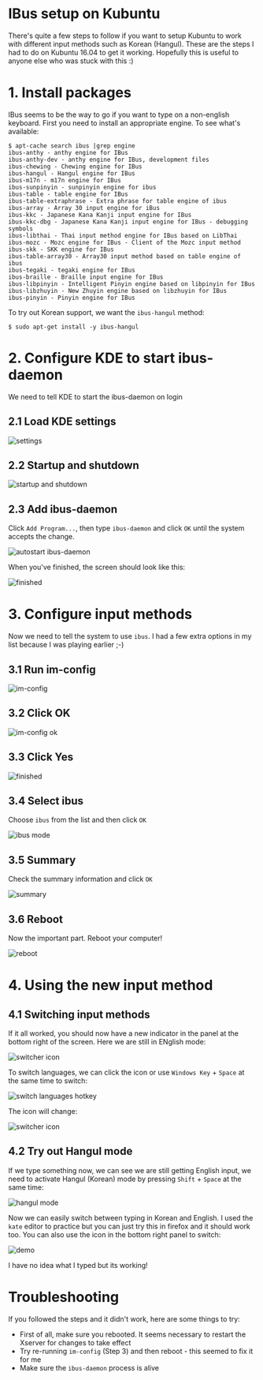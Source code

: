 # IBus setup on Kubuntu
There's quite a few steps to follow if you want to setup Kubuntu to work with different input methods such as Korean (Hangul).  These are the steps I had to do on Kubuntu 16.04 to get it working.  Hopefully this is useful to anyone else who was stuck with this :)


# 1. Install packages
IBus seems to be the way to go if you want to type on a non-english keyboard.  First you need to install an appropriate engine.  To see what's available:
```shell
$ apt-cache search ibus |grep engine
ibus-anthy - anthy engine for IBus
ibus-anthy-dev - anthy engine for IBus, development files
ibus-chewing - Chewing engine for IBus
ibus-hangul - Hangul engine for IBus
ibus-m17n - m17n engine for IBus
ibus-sunpinyin - sunpinyin engine for ibus
ibus-table - table engine for IBus
ibus-table-extraphrase - Extra phrase for table engine of ibus
ibus-array - Array 30 input engine for iBus
ibus-kkc - Japanese Kana Kanji input engine for IBus
ibus-kkc-dbg - Japanese Kana Kanji input engine for IBus - debugging symbols
ibus-libthai - Thai input method engine for IBus based on LibThai
ibus-mozc - Mozc engine for IBus - Client of the Mozc input method
ibus-skk - SKK engine for IBus
ibus-table-array30 - Array30 input method based on table engine of ibus
ibus-tegaki - tegaki engine for IBus
ibus-braille - Braille input engine for IBus
ibus-libpinyin - Intelligent Pinyin engine based on libpinyin for IBus
ibus-libzhuyin - New Zhuyin engine based on libzhuyin for IBus
ibus-pinyin - Pinyin engine for IBus
```

To try out Korean support, we want the `ibus-hangul` method:
```
$ sudo apt-get install -y ibus-hangul
```

# 2. Configure KDE to start ibus-daemon
We need to tell KDE to start the ibus-daemon on login
## 2.1 Load KDE settings
![settings](step2_i.png)

## 2.2 Startup and shutdown
![startup and shutdown](step2_ii.png)

## 2.3 Add ibus-daemon
Click `Add Program...`, then type `ibus-daemon` and click `OK` until the system accepts the change.

![autostart ibus-daemon](step2_iii.png)

When you've finished, the screen should look like this:

![finished](step2_iv.png)

# 3. Configure input methods
Now we need to tell the system to use `ibus`.  I had a few extra options in my list because I was playing earlier ;-)

## 3.1 Run im-config
![im-config](step3_i.png)

## 3.2 Click OK
![im-config ok](step3_ii.png)

## 3.3 Click Yes
![finished](step3_iii.png)

## 3.4 Select ibus
Choose `ibus` from the list and then click `OK`

![ibus mode](step3_iv.png)

## 3.5 Summary
Check the summary information and click `OK`

![summary](step3_v.png)

## 3.6 Reboot
Now the important part.  Reboot your computer!

![reboot](step3_vi.png)

# 4. Using the new input method
## 4.1 Switching input methods
If it all worked, you should now have a new indicator in the panel at the bottom right of the screen.  Here we are still in ENglish mode:

![switcher icon](step4_i.png)

To switch languages, we can click the icon or use `Windows Key` + `Space` at the same time to switch:

![switch languages hotkey](switch_lang.jpg)

The icon will change:

![switcher icon](step4_ii.png)

## 4.2 Try out Hangul mode
If we type something now, we can see we are still getting English input, we need to activate Hangul (Korean) mode by pressing `Shift` + `Space` at the same time:

![hangul mode](hangul_mode.jpg)

Now we can easily switch between typing in Korean and English.  I used the `kate` editor to practice but you can just try this in firefox and it should work too.  You can also use the icon in the bottom right panel to switch:

![demo](step4_iii.png)

I have no idea what I typed but its working!

# Troubleshooting
If you followed the steps and it didn't work, here are some things to try:
* First of all, make sure you rebooted.  It seems necessary to restart the Xserver for changes to take effect
* Try re-running `im-config` (Step 3) and then reboot - this seemed to fix it for me
* Make sure the `ibus-daemon` process is alive  
